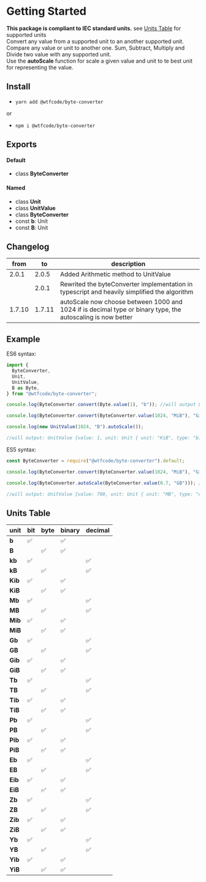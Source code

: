 # Getting Started

**This package is compliant to IEC standard units.** see [Units Table](#units-table) for supported units  
Convert any value from a supported unit to an another supported unit.  
Compare any value or unit to another one.
Sum, Subtract, Multiply and Divide two value with any supported unit.  
Use the **autoScale** function for scale a given value and unit to te best unit for representing the value.

## Install

- `yarn add @wtfcode/byte-converter`

or

- `npm i @wtfcode/byte-converter`

## Exports

#### Default

- class **ByteConverter**

#### Named

- class **Unit**
- class **UnitValue**
- class **ByteConverter**
- const **b**: Unit
- const **B**: Unit

## Changelog

| from   | to     | description                                                                                                 |
| ------ | ------ | ----------------------------------------------------------------------------------------------------------- |
| 2.0.1  | 2.0.5  | Added Arithmetic method to UnitValue                                                                        |
|        | 2.0.1  | Rewrited the byteConverter implementation in typescript and heavily simplified the algorithm                |
| 1.7.10 | 1.7.11 | autoScale now choose between 1000 and 1024 if is decimal type or binary type, the autoscaling is now better |

## Example

ES6 syntax:

```js
import {
  ByteConverter,
  Unit,
  UnitValue,
  B as Byte,
} from "@wtfcode/byte-converter";

console.log(ByteConverter.convert(Byte.value(1), "b")); //will output 8

console.log(ByteConverter.convert(ByteConverter.value(1024, "MiB"), "GiB")); //will output 1

console.log(new UnitValue(1024, "B").autoScale());

//will output: UnitValue {value: 1, unit: Unit { unit: "KiB", type: "binary", unitOrder: 1, name: "kibibyte" ... } } // the function return a UnitValue scaled
```

ES5 syntax:

```js
const ByteConverter = require("@wtfcode/byte-converter").default;

console.log(ByteConverter.convert(ByteConverter.value(1024, "MiB"), "GiB")); //will output 1

console.log(ByteConverter.autoScale(ByteConverter.value(0.7, "GB"))); //the function accept a third paramater: an option object

//will output: UnitValue {value: 700, unit: Unit { unit: "MB", type: "decimal", unitOrder: 2, name: "megabyte" ... } }
```

## Units Table

| unit    | bit | byte | binary | decimal |
| ------- | --- | ---- | ------ | ------- |
| **b**   | ✅  |      | ✅     |         |
| **B**   |     | ✅   | ✅     |         |
| **kb**  | ✅  |      |        | ✅      |
| **kB**  |     | ✅   |        | ✅      |
| **Kib** | ✅  |      | ✅     |         |
| **KiB** |     | ✅   | ✅     |         |
| **Mb**  | ✅  |      |        | ✅      |
| **MB**  |     | ✅   |        | ✅      |
| **Mib** | ✅  |      | ✅     |         |
| **MiB** |     | ✅   | ✅     |         |
| **Gb**  | ✅  |      |        | ✅      |
| **GB**  |     | ✅   |        | ✅      |
| **Gib** | ✅  |      | ✅     |         |
| **GiB** |     | ✅   | ✅     |         |
| **Tb**  | ✅  |      |        | ✅      |
| **TB**  |     | ✅   |        | ✅      |
| **Tib** | ✅  |      | ✅     |         |
| **TiB** |     | ✅   | ✅     |         |
| **Pb**  | ✅  |      |        | ✅      |
| **PB**  |     | ✅   |        | ✅      |
| **Pib** | ✅  |      | ✅     |         |
| **PiB** |     | ✅   | ✅     |         |
| **Eb**  | ✅  |      |        | ✅      |
| **EB**  |     | ✅   |        | ✅      |
| **Eib** | ✅  |      | ✅     |         |
| **EiB** |     | ✅   | ✅     |         |
| **Zb**  | ✅  |      |        | ✅      |
| **ZB**  |     | ✅   |        | ✅      |
| **Zib** | ✅  |      | ✅     |         |
| **ZiB** |     | ✅   | ✅     |         |
| **Yb**  | ✅  |      |        | ✅      |
| **YB**  |     | ✅   |        | ✅      |
| **Yib** | ✅  |      | ✅     |         |
| **YiB** |     | ✅   | ✅     |         |
